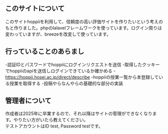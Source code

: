 ## このサイトについて
このサイトhoppiiを利用して、信頼度の高い評価サイトを作りたいという考えのもと作りました。phpのlalavelフレームワークを使っています。ログイン周りは変わっていますが、breezeを改変して使っています。

## 行っていることのあらまし
-認証IDとパスワードでhoppiiにログインリクエストを送信
-取得したクッキーでhoppiiのapiを送信しログインできているか確かめる
 -https://hoppii.hosei.ac.jp/direct/describe
-hoppiiの授業一覧から本登録している授業を取得する
-投稿やらなんやらの基礎的な部分の実装

## 管理者について
作成者は2025年に卒業するので、それ以降はサイトの管理ができなくなります。やりたい方がいたら教えてください。<br>
テストアカウントはID test, Password testです。
